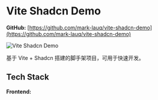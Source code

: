 # Vite Shadcn Demo

**GitHub:** [https://github.com/mark-lauq/vite-shadcn-demo](https://github.com/mark-lauq/vite-shadcn-demo)

![Vite Shadcn Demo](/projects/others/vite-shadcn-demo.png)

基于 Vite + Shadcn 搭建的脚手架项目，可用于快速开发。

## Tech Stack

**Frontend:**
[<Badge type="tip" text="TypeScript@5" />](https://www.typescriptlang.org)
[<Badge type="tip" text="Vite@v6" />](https://cn.vite.dev)
[<Badge type="tip" text="React@19" />](https://react.dev)
[<Badge type="tip" text="Tailwind CSS@4" />](https://tailwindcss.com)
[<Badge type="tip" text="Shadcn" />](https://ui.shadcn.com)
